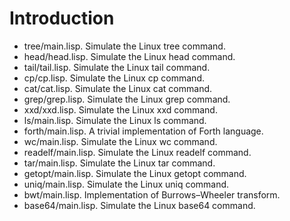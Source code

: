 # Introduction

- tree/main.lisp. Simulate the Linux tree command.
- head/head.lisp. Simulate the Linux head command.
- tail/tail.lisp. Simulate the Linux tail command.
- cp/cp.lisp. Simulate the Linux cp command.
- cat/cat.lisp. Simulate the Linux cat command.
- grep/grep.lisp. Simulate the Linux grep command.
- xxd/xxd.lisp. Simulate the Linux xxd command.
- ls/main.lisp. Simulate the Linux ls command.
- forth/main.lisp. A trivial implementation of Forth language.
- wc/main.lisp. Simulate the Linux wc command.
- readelf/main.lisp. Simulate the Linux readelf command.
- tar/main.lisp. Simulate the Linux tar command.
- getopt/main.lisp. Simulate the Linux getopt command.
- uniq/main.lisp. Simulate the Linux uniq command.
- bwt/main.lisp. Implementation of Burrows–Wheeler transform.
- base64/main.lisp. Simulate the Linux base64 command.
